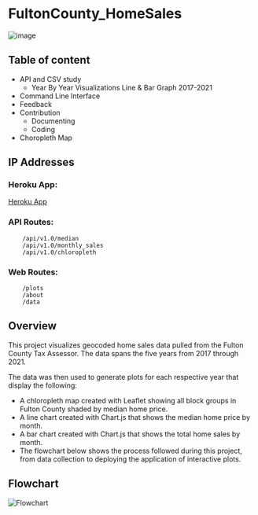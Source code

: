 # FultonCounty_HomeSales

![image](https://user-images.githubusercontent.com/102114721/179354040-42f0c7b0-5199-4cc1-b9d0-b6edf63ff1a5.png)

## Table of content


- API and CSV study
    - Year By Year Visualizations Line & Bar Graph 2017-2021
- Command Line Interface
- Feedback
- Contribution
    - Documenting
    - Coding
- Choropleth Map

## IP Addresses

### Heroku App:
[Heroku App](https://fultoncountyhomesales.herokuapp.com/plots)

### API Routes:
        /api/v1.0/median
        /api/v1.0/monthly_sales
        /api/v1.0/chloropleth
       
 ### Web Routes:
        /plots
        /about
        /data


## Overview
This project visualizes geocoded home sales data pulled from the Fulton County Tax Assessor. The data spans the five years from 2017 through 2021.

The data was then used to generate plots for each respective year that display the following:

 - A chloropleth map created with Leaflet showing all block groups in Fulton County shaded by median home price.
 - A line chart created with Chart.js that shows the median home price by month.
 - A bar chart created with Chart.js that shows the total home sales by month.
 - The flowchart below shows the process followed during this project, from data collection to deploying the application of interactive plots.
 
 ## Flowchart
 
 ![Flowchart](https://user-images.githubusercontent.com/102114721/179354844-73e3adeb-b2fb-471d-98e8-2cd8d68079aa.png)

 


